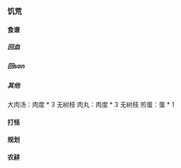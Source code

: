 ### 饥荒

#### 食谱

##### 回血

##### 回san

##### 其他

大肉汤：肉度 * 3 无树枝
肉丸：肉度 * 3 无树枝
煎蛋：蛋 * 1 

#### 打怪

#### 规划

#### 农耕